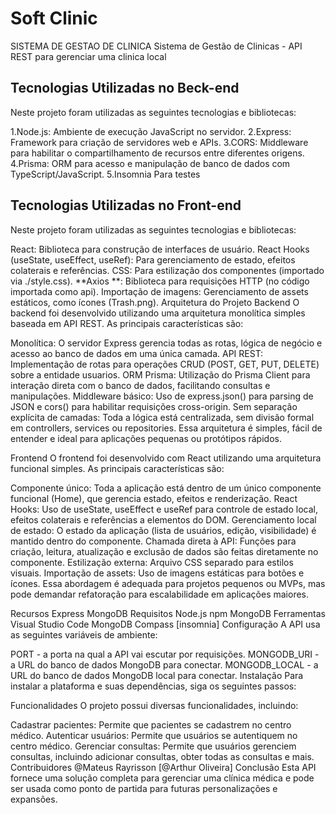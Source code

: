 <h1>Soft Clinic</h1>

 SISTEMA DE GESTAO DE CLINICA
Sistema de Gestão de Clinicas - API REST 
para gerenciar uma clinica local

<h2>Tecnologias Utilizadas no Beck-end</h2>
Neste projeto foram utilizadas as seguintes tecnologias e bibliotecas:

1.Node.js: Ambiente de execução JavaScript no servidor.
2.Express: Framework para criação de servidores web e APIs.
3.CORS: Middleware para habilitar o compartilhamento de recursos entre diferentes origens.
4.Prisma: ORM para acesso e manipulação de banco de dados com TypeScript/JavaScript.
5.Insomnia Para testes
<h2>Tecnologias Utilizadas no Front-end</h2>
Neste projeto foram utilizadas as seguintes tecnologias e bibliotecas:

React: Biblioteca para construção de interfaces de usuário.
React Hooks (useState, useEffect, useRef): Para gerenciamento de estado, efeitos colaterais e referências.
CSS: Para estilização dos componentes (importado via ./style.css).
**Axios **: Biblioteca para requisições HTTP (no código importada como api).
Importação de imagens: Gerenciamento de assets estáticos, como ícones (Trash.png).
Arquitetura do Projeto
Backend
O backend foi desenvolvido utilizando uma arquitetura monolítica simples baseada em API REST. As principais características são:

Monolítica: O servidor Express gerencia todas as rotas, lógica de negócio e acesso ao banco de dados em uma única camada.
API REST: Implementação de rotas para operações CRUD (POST, GET, PUT, DELETE) sobre a entidade usuarios.
ORM Prisma: Utilização do Prisma Client para interação direta com o banco de dados, facilitando consultas e manipulações.
Middleware básico: Uso de express.json() para parsing de JSON e cors() para habilitar requisições cross-origin.
Sem separação explícita de camadas: Toda a lógica está centralizada, sem divisão formal em controllers, services ou repositories.
Essa arquitetura é simples, fácil de entender e ideal para aplicações pequenas ou protótipos rápidos.

Frontend
O frontend foi desenvolvido com React utilizando uma arquitetura funcional simples. As principais características são:

Componente único: Toda a aplicação está dentro de um único componente funcional (Home), que gerencia estado, efeitos e renderização.
React Hooks: Uso de useState, useEffect e useRef para controle de estado local, efeitos colaterais e referências a elementos do DOM.
Gerenciamento local de estado: O estado da aplicação (lista de usuários, edição, visibilidade) é mantido dentro do componente.
Chamada direta à API: Funções para criação, leitura, atualização e exclusão de dados são feitas diretamente no componente.
Estilização externa: Arquivo CSS separado para estilos visuais.
Importação de assets: Uso de imagens estáticas para botões e ícones.
Essa abordagem é adequada para projetos pequenos ou MVPs, mas pode demandar refatoração para escalabilidade em aplicações maiores.

Recursos
Express
MongoDB
Requisitos
Node.js
npm
MongoDB
Ferramentas
Visual Studio Code
MongoDB Compass
[insomnia]
Configuração
A API usa as seguintes variáveis de ambiente:

PORT - a porta na qual a API vai escutar por requisições.
MONGODB_URI - a URL do banco de dados MongoDB para conectar.
MONGODB_LOCAL - a URL do banco de dados MongoDB local para conectar.
Instalação
Para instalar a plataforma e suas dependências, siga os seguintes passos:

Funcionalidades
O projeto possui diversas funcionalidades, incluindo:

Cadastrar pacientes: Permite que pacientes se cadastrem no centro médico.
Autenticar usuários: Permite que usuários se autentiquem no centro médico.
Gerenciar consultas: Permite que usuários gerenciem consultas, incluindo adicionar consultas, obter todas as consultas e mais.
Contribuidores
@Mateus Rayrisson
[@Arthur Oliveira]
Conclusão
Esta API fornece uma solução completa para gerenciar uma clínica médica e pode ser usada como ponto de partida para futuras personalizações e expansões.
 
